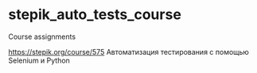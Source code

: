# stepik_auto_tests_course
Course assignments

https://stepik.org/course/575
Автоматизация тестирования с помощью Selenium и Python